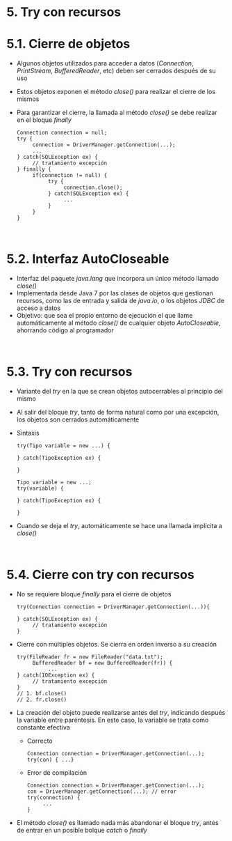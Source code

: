 # 5. Try con recursos

# 5.1. Cierre de objetos

- Algunos objetos utilizados para acceder a datos (_Connection_, _PrintStream_, _BufferedReader_, etc) deben ser cerrados después de su uso
- Estos objetos exponen el método _close()_ para realizar el cierre de los mismos
- Para garantizar el cierre, la llamada al método _close()_ se debe realizar en el bloque _finally_

  ```
  Connection connection = null;
  try {
       connection = DriverManager.getConnection(...);
       ...
  } catch(SQLException ex) {
       // tratamiento excepción
  } finally {
       if(connection != null) {
            try {
                 connection.close();
            } catch(SQLException ex) {
                 ...
            }
       }
  }
  ```

<br>

# 5.2. Interfaz AutoCloseable

- Interfaz del paquete _java.lang_ que incorpora un único método llamado _close()_
- Implementada desde Java 7 por las clases de objetos que gestionan recursos, como las de entrada y salida de _java.io_, o los objetos _JDBC_ de acceso a datos
- Objetivo: que sea el propio entorno de ejecución el que llame automáticamente al método _close()_ de cualquier objeto _AutoCloseable_, ahorrando código al programador

<br>

# 5.3. Try con recursos

- Variante del _try_ en la que se crean objetos autocerrables al principio del mismo
- Al salir del bloque _try_, tanto de forma natural como por una excepción, los objetos son cerrados automáticamente
- Sintaxis

  ```
  try(Tipo variable = new ...) {

  } catch(TipoException ex) {

  }
  ```

  ```
  Tipo variable = new ...;
  try(variable) {

  } catch(TipoException ex) {

  }
  ```

- Cuando se deja el _try_, automáticamente se hace una llamada implícita a _close()_

<br>

# 5.4. Cierre con try con recursos

- No se requiere bloque _finally_ para el cierre de objetos

  ```
  try(Connection connection = DriverManager.getConnection(...)){

  } catch(SQLException ex) {
       // tratamiento excepción
  }
  ```

- Cierre con múltiples objetos. Se cierra en orden inverso a su creación
  ```
  try(FileReader fr = new FileReader("data.txt");
       BufferedReader bf = new BufferedReader(fr)) {
            ...
  } catch(IOException ex) {
       // tratamiento excepción
  }
  // 1. bf.close()
  // 2. fr.close()
  ```
- La creación del objeto puede realizarse antes del _try_, indicando después la variable entre paréntesis. En este caso, la variable se trata como constante efectiva
  - Correcto
    ```
    Connection connection = DriverManager.getConnection(...);
    try(con) { ...}
    ```
  - Error de compilación
    ```
    Connection connection = DriverManager.getConnection(...);
    con = DriverManager.getConnection(...); // error
    try(connection) {
         ...
    }
    ```
- El método _close()_ es llamado nada más abandonar el bloque _try_, antes de entrar en un posible bolque _catch_ o _finally_
